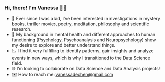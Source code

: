### Hi, there! I'm Vanessa 👋😊

- 🔭 Ever since I was a kid, I’ve been interested in investigations in mystery books, thriller movies, poetry, meditation, philosophy and scientific research. 
- 👥 My background in mental health and different approaches to human functioning (Psychology, Psychoanalysis and Neuropsychology) show my desire to explore and better understand things. 
- 📉 I find it very fulfilling to identify patterns, gain insights and analyze events in new ways, which is why I transitioned to the Data Science field. 
- 🌐 I’m looking to collaborate on Data Science and Data Analysis projects!
- ✉️ How to reach me: vanessadechen@gmail.com
